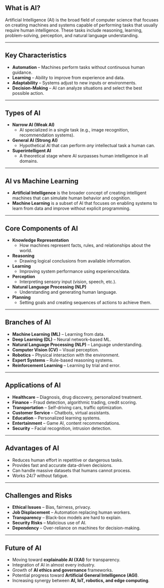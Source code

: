 ## What is AI?  

Artificial Intelligence (AI) is the broad field of computer science that focuses on creating machines and systems capable of performing tasks that usually require human intelligence. These tasks include reasoning, learning, problem-solving, perception, and natural language understanding.  

---
## Key Characteristics  

- **Automation** – Machines perform tasks without continuous human guidance.  
- **Learning** – Ability to improve from experience and data.  
- **Adaptability** – Systems adjust to new inputs or environments.  
- **Decision-Making** – AI can analyze situations and select the best possible action.  
---
## Types of AI  

- **Narrow AI (Weak AI)**  
  - AI specialized in a single task (e.g., image recognition, recommendation systems).  
- **General AI (Strong AI)**  
  - Hypothetical AI that can perform *any* intellectual task a human can.  
- **Superintelligent AI**  
  - A theoretical stage where AI surpasses human intelligence in all domains.  
---
## AI vs Machine Learning  

- **Artificial Intelligence** is the broader concept of creating intelligent machines that can simulate human behavior and cognition.  
- **Machine Learning** is a subset of AI that focuses on enabling systems to learn from data and improve without explicit programming.  
---
## Core Components of AI  

- **Knowledge Representation**  
  - How machines represent facts, rules, and relationships about the world.  
- **Reasoning**  
  - Drawing logical conclusions from available information.  
- **Learning**  
  - Improving system performance using experience/data.  
- **Perception**  
  - Interpreting sensory input (vision, speech, etc.).  
- **Natural Language Processing (NLP)**  
  - Understanding and generating human language.  
- **Planning**  
  - Setting goals and creating sequences of actions to achieve them.  
---
## Branches of AI  

- **Machine Learning (ML)** – Learning from data.  
- **Deep Learning (DL)** – Neural network–based ML.  
- **Natural Language Processing (NLP)** – Language understanding.  
- **Computer Vision (CV)** – Visual perception.  
- **Robotics** – Physical interaction with the environment.  
- **Expert Systems** – Rule-based reasoning systems.  
- **Reinforcement Learning** – Learning by trial and error.  
---
## Applications of AI  

- **Healthcare** – Diagnosis, drug discovery, personalized treatment.  
- **Finance** – Fraud detection, algorithmic trading, credit scoring.  
- **Transportation** – Self-driving cars, traffic optimization.  
- **Customer Service** – Chatbots, virtual assistants.  
- **Education** – Personalized learning systems.  
- **Entertainment** – Game AI, content recommendations.  
- **Security** – Facial recognition, intrusion detection.  
---
## Advantages of AI  

- Reduces human effort in repetitive or dangerous tasks.  
- Provides fast and accurate data-driven decisions.  
- Can handle massive datasets that humans cannot process.  
- Works 24/7 without fatigue.  
---
## Challenges and Risks  

- **Ethical Issues** – Bias, fairness, privacy.  
- **Job Displacement** – Automation replacing human workers.  
- **Transparency** – Black-box models are hard to explain.  
- **Security Risks** – Malicious use of AI.  
- **Dependency** – Over-reliance on machines for decision-making.  
---
## Future of AI  

- Moving toward **explainable AI (XAI)** for transparency.  
- Integration of AI in almost every industry.  
- Growth of **AI ethics and governance** frameworks.  
- Potential progress toward **Artificial General Intelligence (AGI)**.  
- Increasing synergy between **AI, IoT, robotics, and edge computing**.  